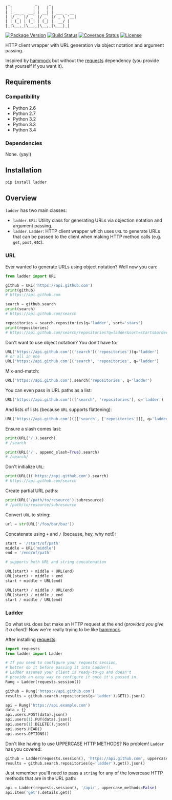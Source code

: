 ```
 _           _     _
| |         | |   | |
| | __ _  __| | __| | ___ _ __
| |/ _` |/ _` |/ _` |/ _ \ '__|
| | (_| | (_| | (_| |  __/ |
|_|\__,_|\__,_|\__,_|\___|_|

```

[![Package Version](https://pypip.in/v/ladder/badge.png?v=0.0.1)](https://pypi.python.org/pypi/ladder/)
[![Build Status](https://travis-ci.org/dgilland/ladder.png?branch=master)](https://travis-ci.org/dgilland/ladder)
[![Coverage Status](https://coveralls.io/repos/dgilland/ladder/badge.png?branch=master)](https://coveralls.io/r/dgilland/ladder)
[![License](https://pypip.in/license/ladder/badge.png)](https://pypi.python.org/pypi/ladder/)

HTTP client wrapper with URL generation via object notation and argument passing.

Inspired by [hammock] but without the [requests] dependency (you provide that yourself if you want it).

## Requirements

### Compatibility

- Python 2.6
- Python 2.7
- Python 3.2
- Python 3.3
- Python 3.4

### Dependencies

None. (yay!)


## Installation

```python
pip install ladder
```

## Overview

`ladder` has two main classes:

- `ladder.URL`: Utility class for generating URLs via objection notation and argument passing.
- `ladder.Ladder`: HTTP client wrapper which uses `URL` to generate URLs that can be passed to the client when making HTTP method calls (e.g. `get`, `post`, etc).

### URL

Ever wanted to generate URLs using object notation? Well now you can:

```python
from ladder import URL

github = URL('https://api.github.com')
print(github)
# https://api.github.com

search = github.search
print(search)
# https://api.github.com/search

repositories = search.repositories(q='ladder', sort='stars')
print(repositories)
# https://api.github.com/search/repositories?q=ladder&sort=starts&order=desc
```

Don't want to use object notation? You don't have to:

```python
URL('https://api.github.com')('search')('repositories')(q='ladder')
# or all in one
URL('https://api.github.com')('search', 'repositories', q='ladder')
```

Mix-and-match:

```python
URL('https://api.github.com').search('repositories', q='ladder')
```

You can even pass in URL paths as a list:

```python
URL('https://api.github.com')(['search', 'repositories'], q='ladder')
```

And lists of lists (because `URL` supports flattening):

```python
URL('https://api.github.com')([['search', ['repositories']]], q='ladder')
```

Ensure a slash comes last:

```python
print(URL('/').search)
# /search

print(URL('/', append_slash=True).search)
# /search/
```

Don't initialize `URL`:

```python
print(URL()('https://api.github.com').search)
# https://api.github.com/search
```

Create partial URL paths:

```python
print(URL('/path/to/resource').subresource)
# /path/to/resource/subresource
```

Convert `URL` to string:

```python
url = str(URL('/foo/bar/baz'))
```

Concatenate using `+` and `/` (because, hey, why not!):

```python
start = '/start/of/path'
middle = URL('middle')
end = '/end/of/path'

# supports both URL and string concatenation

URL(start) + middle + URL(end)
URL(start) + middle + end
start + middle + URL(end)

URL(start) / middle / URL(end)
URL(start) / middle / end
start / middle / URL(end)
```

### Ladder

Do what `URL` does but make an HTTP request at the end (_provided you give it a client_)! Now we're really trying to be like [hammock].

After installing [requests]:

```python
import requests
from ladder import Ladder

# If you need to configure your requests session,
# better do it before passing it into Ladder().
# Ladder assumes your client is ready-to-go and doesn't
# provide an easy way to configure it once it's passed in.
Rung = Ladder(requests.session())

github = Rung('https://api.github.com')
results = github.search.repositories(q='ladder').GET().json()

api = Rung('https://api.example.com')
data = {}
api.users.POST(data).json()
api.users(1).PUT(data).json()
api.users(1).DELETE().json()
api.users.HEAD()
api.users.OPTIONS()
```

Don't like having to use UPPERCASE HTTP METHODS? No problem! `Ladder` has you covered:

```python
github = Ladder(requests.session(), 'https://api.github.com', uppercase_methods=False)
results = github.search.repositories(q='ladder').get().json()
```

Just remember you'll need to pass a `string` for any of the lowercase HTTP methods that are in the URL path:

```python
api = Ladder(requests.session(), '/api/', uppercase_methods=False)
api.item('get').details.get()
```

[hammock]: https://api.github.com/kadirpekel/hammock
[requests]: https://api.github.com/kennethreitz/requests
